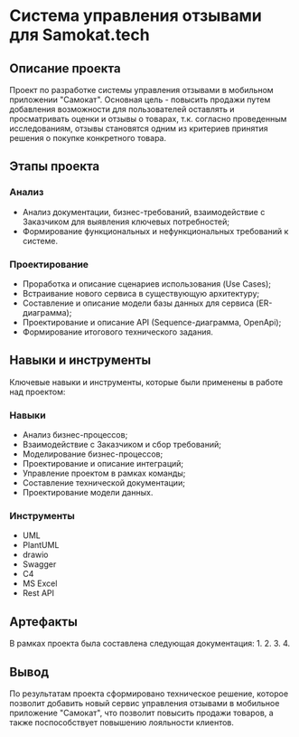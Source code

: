 # Cистема управления отзывами для Samokat.tech

## Описание проекта
Проект по разработке системы управления отзывами в мобильном приложении "Самокат".
Основная цель - повысить продажи путем добавления возможности для пользователей оставлять и просматривать оценки и отзывы о товарах, т.к. согласно проведенным исследованиям, отзывы становятся одним из критериев принятия
решения о покупке конкретного товара.

## Этапы проекта

### Анализ
- Анализ документации, бизнес-требований, взаимодействие с Заказчиком для выявления ключевых потребностей;
- Формирование функциональных и нефункциональных требований к системе.

### Проектирование
- Проработка и описание сценариев использования (Use Cases);
- Встраивание нового сервиса в существующую архитектуру;
- Составление и описание модели базы данных для сервиса (ER-диаграмма);
- Проектирование и описание API (Sequence-диаграмма, OpenApi);
- Формирование итогового технического задания.

## Навыки и инструменты
Ключевые навыки и инструменты, которые были применены в работе над проектом:

### Навыки
- Анализ бизнес-процессов;
- Взаимодействие с Заказчиком и сбор требований;
- Моделирование бизнес-процессов;
- Проектирование и описание интеграций;
- Управление проектом в рамках команды;
- Составление технической документации;
- Проектирование модели данных.

### Инструменты
- UML
- PlantUML
- drawio
- Swagger
- C4
- MS Excel
- Rest API

## Артефакты
В рамках проекта была составлена следующая документация:
1.
2.
3.
4.


## Вывод
По результатам проекта сформировано техническое решение, которое позволит добавить новый сервис управления отзывами в мобильное приложение "Самокат", что позволит повысить продажи товаров, а также поспособствует повышению лояльности клиентов.
